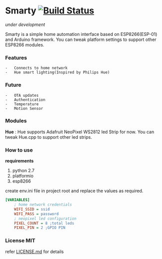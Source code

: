 # Smarty [![Build Status](https://travis-ci.org/anaganisk/smarty.png)](https://travis-ci.org/anaganisk/smarty)
*under development*

Smarty is a simple home automation interface based on ESP8266(ESP-01) and Arduino framework. You can tweak platform settings to support other ESP8266 modules.

### Features
    -   Connects to home network
    -   Hue smart lighting(Inspired by Philips Hue)

### Future
    -   OTA updates
    -   Authentication
    -   Temperature
    -   Motion Sensor

### Modules
__Hue__ :
Hue supports Adafruit NeoPixel WS2812 led Strip for now. You can tweak Hue.cpp to support other led strips. 


### How to use
 **requirements**
 1. python 2.7
 2. platformio
 3. esp8266

create env.ini file in project root and replace the values as required.

```ini
[VARIABLES]
    ; home network credentials
    WIFI_SSID = ssid
    WIFI_PASS = password
    ; neopixel led configuration
    PIXEL_COUNT = 8 ;total leds
    PIXEL_PIN = 2 ;GPIO PIN
```
### License MIT
refer [LICENSE.md](/LICENSE.md) for details